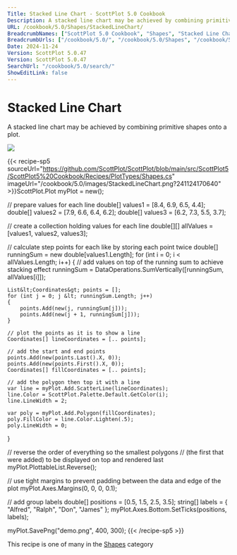 ```yaml
---
Title: Stacked Line Chart - ScottPlot 5.0 Cookbook
Description: A stacked line chart may be achieved by combining primitive shapes onto a plot.
URL: /cookbook/5.0/Shapes/StackedLineChart/
BreadcrumbNames: ["ScottPlot 5.0 Cookbook", "Shapes", "Stacked Line Chart"]
BreadcrumbUrls: ["/cookbook/5.0/", "/cookbook/5.0/Shapes", "/cookbook/5.0/Shapes/StackedLineChart"]
Date: 2024-11-24
Version: ScottPlot 5.0.47
Version: ScottPlot 5.0.47
SearchUrl: "/cookbook/5.0/search/"
ShowEditLink: false
---
```



<div class='d-flex align-items-center mt-5'>
<h1 class='me-2 text-dark my-0 border-0'>Stacked Line Chart</h1>
</div>

A stacked line chart may be achieved by combining primitive shapes onto a plot.

[![](/cookbook/5.0/images/StackedLineChart.png?241124170640)](/cookbook/5.0/images/StackedLineChart.png?241124170640)

{{< recipe-sp5 sourceUrl="https://github.com/ScottPlot/ScottPlot/blob/main/src/ScottPlot5/ScottPlot5%20Cookbook/Recipes/PlotTypes/Shapes.cs" imageUrl="/cookbook/5.0/images/StackedLineChart.png?241124170640" >}}ScottPlot.Plot myPlot = new();

// prepare values for each line
double[] values1 = [8.4, 6.9, 6.5, 4.4];
double[] values2 = [7.9, 6.6, 6.4, 6.2];
double[] values3 = [6.2, 7.3, 5.5, 3.7];

// create a collection holding values for each line
double[][] allValues = [values1, values2, values3];

// calculate step points for each like by storing each point twice
double[] runningSum = new double[values1.Length];
for (int i = 0; i &lt; allValues.Length; i++)
{
    // add values on top of the running sum to achieve stacking effect
    runningSum = DataOperations.SumVertically([runningSum, allValues[i]]);

    List&lt;Coordinates&gt; points = [];
    for (int j = 0; j &lt; runningSum.Length; j++)
    {
        points.Add(new(j, runningSum[j]));
        points.Add(new(j + 1, runningSum[j]));
    }

    // plot the points as it is to show a line
    Coordinates[] lineCoordinates = [.. points];

    // add the start and end points
    points.Add(new(points.Last().X, 0));
    points.Add(new(points.First().X, 0));
    Coordinates[] fillCoordinates = [.. points];

    // add the polygon then top it with a line
    var line = myPlot.Add.ScatterLine(lineCoordinates);
    line.Color = ScottPlot.Palette.Default.GetColor(i);
    line.LineWidth = 2;

    var poly = myPlot.Add.Polygon(fillCoordinates);
    poly.FillColor = line.Color.Lighten(.5);
    poly.LineWidth = 0;
}

// reverse the order of everything so the smallest polygons
// (the first that were added) to be displayed on top and rendered last
myPlot.PlottableList.Reverse();

// use tight margins to prevent padding between the data and edge of the plot
myPlot.Axes.Margins(0, 0, 0, 0.1);

// add group labels
double[] positions = [0.5, 1.5, 2.5, 3.5];
string[] labels = { "Alfred", "Ralph", "Don", "James" };
myPlot.Axes.Bottom.SetTicks(positions, labels);

myPlot.SavePng("demo.png", 400, 300);
{{< /recipe-sp5 >}}

<div class='my-5 text-center'>This recipe is one of many in the <a href='/cookbook/5.0/Shapes'>Shapes</a> category</div>


